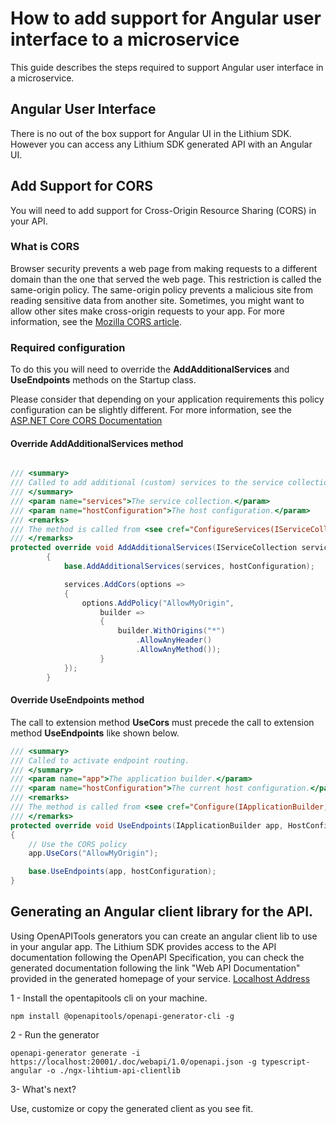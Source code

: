 # How to add support for Angular user interface to a microservice

This guide describes the steps required to support Angular user interface in a microservice.

## Angular User Interface

There is no out of the box support for Angular UI in the Lithium SDK. However you can access any Lithium SDK generated API with an Angular UI.

## Add Support for CORS

You will need to add support for Cross-Origin Resource Sharing (CORS) in your API. 

### What is CORS

Browser security prevents a web page from making requests to a different domain than the one that served the web page. This restriction is called the same-origin policy. The same-origin policy prevents a malicious site from reading sensitive data from another site. Sometimes, you might want to allow other sites make cross-origin requests to your app. For more information, see the [Mozilla CORS article](https://developer.mozilla.org/en-US/docs/Web/HTTP/CORS).

### Required configuration 

To do this you will need to override the **AddAdditionalServices** and **UseEndpoints** methods on the Startup class.

Please consider that depending on your application requirements this policy configuration can be slightly different. For more information, see the [ASP.NET Core CORS Documentation](https://docs.microsoft.com/en-us/aspnet/core/security/cors?view=aspnetcore-3.1)


#### Override AddAdditionalServices method

```csharp

/// <summary>
/// Called to add additional (custom) services to the service collection.
/// </summary>
/// <param name="services">The service collection.</param>
/// <param name="hostConfiguration">The host configuration.</param>
/// <remarks>
/// The method is called from <see cref="ConfigureServices(IServiceCollection)"/>.
/// </remarks>
protected override void AddAdditionalServices(IServiceCollection services, HostConfiguration hostConfiguration)
        {
            base.AddAdditionalServices(services, hostConfiguration);

            services.AddCors(options =>
            {
                options.AddPolicy("AllowMyOrigin", 
                    builder => 
                    {
                        builder.WithOrigins("*")
                            .AllowAnyHeader()
                            .AllowAnyMethod());
                    }
            });
        }

```

#### Override UseEndpoints method

The call to extension method **UseCors** must precede the call to extension method **UseEndpoints** like shown below.

```csharp
/// <summary>
/// Called to activate endpoint routing.
/// </summary>
/// <param name="app">The application builder.</param>
/// <param name="hostConfiguration">The current host configuration.</param>
/// <remarks>
/// The method is called from <see cref="Configure(IApplicationBuilder, HostConfiguration, ILogger{Startup})"/>.
/// </remarks>
protected override void UseEndpoints(IApplicationBuilder app, HostConfiguration hostConfiguration)
{
    // Use the CORS policy
    app.UseCors("AllowMyOrigin");

    base.UseEndpoints(app, hostConfiguration);
}

```

## Generating an Angular client library for the API.

Using OpenAPITools generators you can create an angular client lib to use in your angular app. The Lithium SDK provides access to the API documentation following the OpenAPI Specification, you can check the generated documentation following the link "Web API Documentation" provided in the generated homepage of your service. [Localhost Address](https://localhost:20001/.doc/webapi/index.html)


1 - Install the opentapitools cli on your machine.

```console
npm install @openapitools/openapi-generator-cli -g
```

2 - Run the generator 

```console
openapi-generator generate -i https://localhost:20001/.doc/webapi/1.0/openapi.json -g typescript-angular -o ./ngx-lihtium-api-clientlib
```

3- What's next?

Use, customize or copy the generated client as you see fit.
